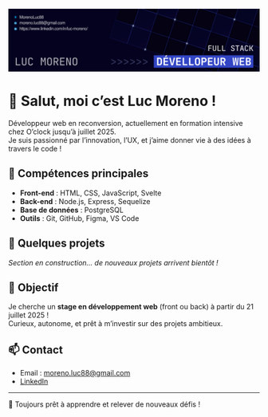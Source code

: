 <p align="center">
  <img src="assets/Dev_Banner.png" alt="Bienvenue sur mon profil GitHub" />
</p>

# 👋 Salut, moi c’est Luc Moreno !

Développeur web en reconversion, actuellement en formation intensive chez O’clock jusqu’à juillet 2025.  
Je suis passionné par l’innovation, l’UX, et j’aime donner vie à des idées à travers le code !

## 🚀 Compétences principales

- **Front-end** : HTML, CSS, JavaScript, Svelte
- **Back-end** : Node.js, Express, Sequelize
- **Base de données** : PostgreSQL
- **Outils** : Git, GitHub, Figma, VS Code

## 📂 Quelques projets

*Section en construction… de nouveaux projets arrivent bientôt !*

## 🎯 Objectif

Je cherche un **stage en développement web** (front ou back) à partir du 21 juillet 2025 !  
Curieux, autonome, et prêt à m’investir sur des projets ambitieux.

## 📫 Contact

- Email : moreno.luc88@gmail.com
- [LinkedIn](https://linkedin.com/in/luc-moreno)

---

🌱 Toujours prêt à apprendre et relever de nouveaux défis !

